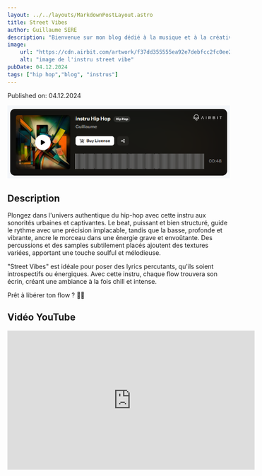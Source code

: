 ```yaml
---
layout: ../../layouts/MarkdownPostLayout.astro
title: Street Vibes
author: Guillaume SERE
description: "Bienvenue sur mon blog dédié à la musique et à la créativité ! Vous y trouverez mes instrumentales réalisées avec le logiciel Airbit.Instru réalisé avec le logiciel [AirBit](https://www.airbit.com)"
image:
    url: "https://cdn.airbit.com/artwork/f37dd355555ea92e7debfcc2fc0ee202@300x.jpg"
    alt: "image de l'instru street vibe"
pubDate: 04.12.2024
tags: ["hip hop","blog", "instrus"]
---
```

Published on: 04.12.2024

![Image de mon projet](../../images/img7.png)

## Description
Plongez dans l'univers authentique du hip-hop avec cette instru aux sonorités urbaines et captivantes. Le beat, puissant et bien structuré, guide le rythme avec une précision implacable, tandis que la basse, profonde et vibrante, ancre le morceau dans une énergie grave et envoûtante. Des percussions et des samples subtilement placés ajoutent des textures variées, apportant une touche soulful et mélodieuse.

"Street Vibes" est idéale pour poser des lyrics percutants, qu'ils soient introspectifs ou énergiques. Avec cette instru, chaque flow trouvera son écrin, créant une ambiance à la fois chill et intense.

Prêt à libérer ton flow ? 🎤🔥

## Vidéo YouTube

<iframe width="560" height="315" src="https://www.youtube.com/embed/VcvB2_uVoak?si=DXnRIw6RITVpleI4" title="YouTube video player" frameborder="0" allow="accelerometer; autoplay; clipboard-write; encrypted-media; gyroscope; picture-in-picture; web-share" referrerpolicy="strict-origin-when-cross-origin" allowfullscreen></iframe>